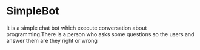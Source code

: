 # SimpleBot
It is a simple chat bot which execute conversation about programming.There is a person who asks some questions so the users and answer them are they right or wrong
